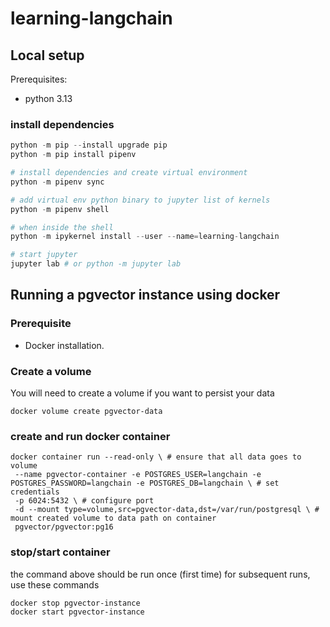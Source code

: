 # learning-langchain

## Local setup

Prerequisites:
- python 3.13

### install dependencies
```python
python -m pip --install upgrade pip
python -m pip install pipenv

# install dependencies and create virtual environment
python -m pipenv sync

# add virtual env python binary to jupyter list of kernels
python -m pipenv shell

# when inside the shell
python -m ipykernel install --user --name=learning-langchain 

# start jupyter
jupyter lab # or python -m jupyter lab
```

## Running a pgvector instance using docker
### Prerequisite
- Docker installation.  

### Create a volume
You will need to create a volume if you want to persist your data
```shell
docker volume create pgvector-data
```

### create and run docker container
```shell
docker container run --read-only \ # ensure that all data goes to volume
 --name pgvector-container -e POSTGRES_USER=langchain -e POSTGRES_PASSWORD=langchain -e POSTGRES_DB=langchain \ # set credentials
 -p 6024:5432 \ # configure port
 -d --mount type=volume,src=pgvector-data,dst=/var/run/postgresql \ # mount created volume to data path on container
 pgvector/pgvector:pg16
```
### stop/start container
the command above should be run once (first time)
for subsequent runs, use these commands
```
docker stop pgvector-instance 
docker start pgvector-instance
```
